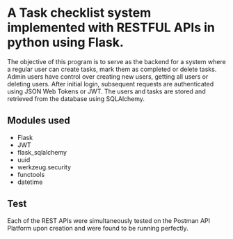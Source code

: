 # A Task checklist system implemented with RESTFUL APIs in python using Flask.

The objective of this program is to serve as the backend for a system where a regular user can create tasks, mark them as completed or delete tasks. Admin users have control over creating new users, getting all users or deleting users. After initial login, subsequent requests are authenticated using JSON Web Tokens or JWT. The users and tasks are stored and retrieved from the database using SQLAlchemy.

## Modules used

- Flask 
- JWT
- flask_sqlalchemy
- uuid
- werkzeug.security
- functools
- datetime

## Test

Each of the REST APIs were simultaneously tested on the Postman API Platform upon creation and were found to be running perfectly.

